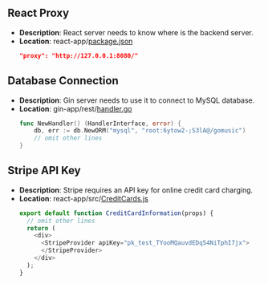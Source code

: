## React Proxy
- **Description**: React server needs to know where is the backend server.
- **Location**: react-app/[package.json](../react-app/package.json)
  ```json
  "proxy": "http://127.0.0.1:8080/"
  ```

## Database Connection
- **Description**: Gin server needs to use it to connect to MySQL database.
- **Location**: gin-app/rest/[handler.go](../gin-app/rest/handler.go)
  ```go
  func NewHandler() (HandlerInterface, error) {
      db, err := db.NewORM("mysql", "root:6ytow2-;S3lA@/gomusic")    // Pattern: <username>:<password>@/<schema> 
      // omit other lines
  }
  ```
  
## Stripe API Key
- **Description**: Stripe requires an API key for online credit card charging.
- **Location**: react-app/src/[CreditCards.js](../react-app/src/CreditCards.js)
  ```js
  export default function CreditCardInformation(props) {
    // omit other lines
    return (
      <div>
        <StripeProvider apiKey="pk_test_TYooMQauvdEDq54NiTphI7jx">
        </StripeProvider>
      </div>
    );
  }
  ```
